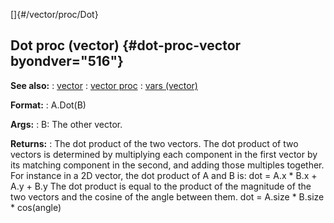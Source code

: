 []{#/vector/proc/Dot}
  ## Dot proc (vector) {#dot-proc-vector byondver="516"}
  **See also:**
  :   [vector](ref/vector)
  :   [vector proc](ref/proc/vector)
  :   [vars (vector)](ref/vector/var)
  <!-- -->
  **Format:**
  :   A.Dot(B)
  <!-- -->
  **Args:**
  :   B: The other vector.
  <!-- -->
  **Returns:**
  :   The dot product of the two vectors.
  The dot product of two vectors is determined by multiplying each
  component in the first vector by its matching component in the second,
  and adding those multiples together. For instance in a 2D vector, the
  dot product of A and B is: dot = A.x \* B.x + A.y + B.y
  The dot product is equal to the product of the magnitude of the two
  vectors and the cosine of the angle between them. dot = A.size \* B.size
  \* cos(angle)